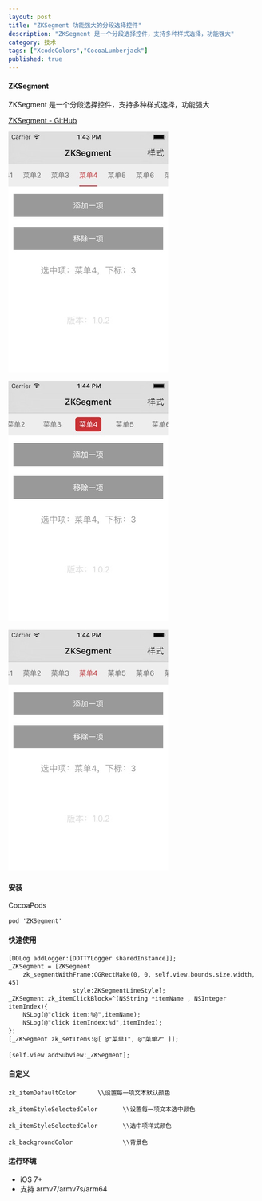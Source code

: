 ```yaml
---
layout: post
title: "ZKSegment 功能强大的分段选择控件"
description: "ZKSegment 是一个分段选择控件，支持多种样式选择，功能强大"
category: 技术
tags: ["XcodeColors","CocoaLumberjack"]
published: true
---
```


#### ZKSegment ####

ZKSegment 是一个分段选择控件，支持多种样式选择，功能强大

[ZKSegment - GitHub](https://github.com/WangWenzhuang/ZKSegment)

![ZKSegment](/images/post/2015-10-24-ZKSegment/1.png)

![ZKSegment](/images/post/2015-10-24-ZKSegment/2.png)

![ZKSegment](/images/post/2015-10-24-ZKSegment/3.png)

#### 安装 ####

CocoaPods

<pre><code class="language-bash">pod 'ZKSegment'</code></pre>

#### 快速使用 ####

<pre><code class="language-objectivec">[DDLog addLogger:[DDTTYLogger sharedInstance]];
_ZKSegment = [ZKSegment
    zk_segmentWithFrame:CGRectMake(0, 0, self.view.bounds.size.width, 45)
                  style:ZKSegmentLineStyle];
_ZKSegment.zk_itemClickBlock=^(NSString *itemName , NSInteger itemIndex){
    NSLog(@"click item:%@",itemName);
    NSLog(@"click itemIndex:%d",itemIndex);
};
[_ZKSegment zk_setItems:@[ @"菜单1", @"菜单2" ]];

[self.view addSubview:_ZKSegment];</code></pre>

#### 自定义 ####

<pre><code class="language-objectivec">zk_itemDefaultColor		\\设置每一项文本默认颜色

zk_itemStyleSelectedColor		\\设置每一项文本选中颜色

zk_itemStyleSelectedColor		\\选中项样式颜色

zk_backgroundColor				\\背景色</code></pre>

#### 运行环境 ####

*	iOS 7+
*	支持 armv7/armv7s/arm64
